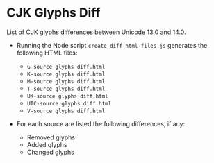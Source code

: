 # CJK Glyphs Diff

List of CJK glyphs differences between Unicode 13.0 and 14.0.

- Running the Node script `create-diff-html-files.js` generates the following HTML files:

    - `G-source glyphs diff.html`
    - `K-source glyphs diff.html`
    - `M-source glyphs diff.html`
    - `T-source glyphs diff.html`
    - `UK-source glyphs diff.html`
    - `UTC-source glyphs diff.html`
    - `V-source glyphs diff.html`

- For each source are listed the following differences, if any:

    - Removed glyphs
    - Added glyphs
    - Changed glyphs

 